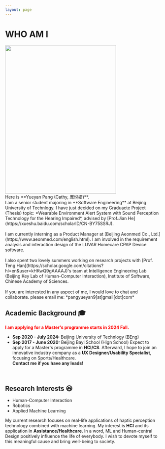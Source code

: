 ```yaml
---
layout: page
---
```


# WHO AM I

<img src="https://ssuperookie.github.io/yueyan.jpg" class="floatpic" width="360" height="480">

<br>
Here is **Yueyan Pang (Cathy, 庞悦妍)**.
<br>
I am a senior student majoring in **Software Engineering** at Beijing University of Technlogy. I have just decided on my Graduacte Project (Thesis) topic: *Wearable Environment Alert System with Sound Perception Technology for the Hearing Impaired*, advised by [Prof.Jian He](https://xueshu.baidu.com/scholarID/CN-BY75SSRJ). 
<br>
<br>
I am currently interning as a Product Manager at [Beijing Aeonmed Co., Ltd.](https://www.aeonmed.com/english.html). I am involved in the requirement analysis and interaction design of the LUVAR Homecare CPAP Device software.
<br>
<br>
I also spent two lovely summers working on research projects with [Prof. Teng Han](https://scholar.google.com/citations?hl=en&user=kHKwQ9gAAAAJ)'s team at Intelligence Engineering Lab (Beijing Key Lab of Human-Computer Interaction), Institute of Software, Chinese Academy of Sciences.
<br>
<br>
If you are interested in any aspect of me, I would love to chat and collaborate.
please email me: *pangyueyan9[at]gmail[dot]com*

<br>

## Academic Background 🎓

**<font color='red'> I am applying for a Master's programme starts in 2024 Fall. </font>**

- **Sep 2020 - July 2024:** Beijing University of Technlogy (BEng)
- **Sep 2017 - June 2020:** Beijing Bayi School (Hign School)
Expect to apply for a Master's programme in **HCI/CS**. Afterward, I hope to join an innovative industry company as a **UX Designer/Usability Specialist**, focusing on Sports/Healthcare.<br>
**Contact me if you have any leads!**

<br>


## Research Interests 😆

- Human-Computer Interaction
- Robotics
- Applied Machine Learning

My current research focuses on real-life applications of haptic perception technology combined with machine learning. My interest is **HCI** and its application in **Assistance/Healthcare**. 
In a word, ML and Human-central Design positively influence the life of everybody. I wish to devote myself to this meaningful cause and bring well-being to society.

<br>




